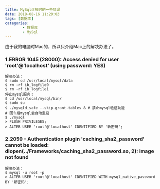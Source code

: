 ```yaml
---
title: MySql连接时的一些错误
date: 2018-08-16 11:29:03
tags: [数据库]
categories:
		- 数据库
		- MySql
---
```

由于我的电脑时Mac的，所以只介绍Mac上的解决办法了。
### 1.ERROR 1045 (28000): Access denied for user 'root'@'localhost' (using password: YES)
	解决办法：
	$ sudo cd /usr/local/mysql/data
	$ rm -rf ib_logfile0
	$ rm -rf ib_logfile1
	停止mysql服务；
	$ cd /usr/local/mysql/bin/
	$ sudo su
	$ ./mysqld_safe --skip-grant-tables & # 禁止mysql验证功能
	# 回车后mysql会自动重启
	$ ./mysql
	> FLUSH PRIVILEGES; 
	> ALTER USER 'root'@'localhost' IDENTIFIED BY '新密码'; 
### 2.2059 - Authentication plugin 'caching_sha2_password' cannot be loaded: dlopen(../Frameworks/caching_sha2_password.so, 2): image not found
	
	解决办法：
	$ mysql -u root -p
	> ALTER USER 'root'@'localhost' IDENTIFIED WITH mysql_native_password BY '新密码';
	

